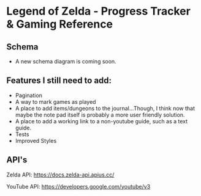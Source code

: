 # Legend of Zelda - Progress Tracker & Gaming Reference

## Schema
- A new schema diagram is coming soon.

## Features I still need to add:

- Pagination
- A way to mark games as played
- A place to add items/dungeons to the journal...Though, I think now that maybe the note pad itself is probably a more user friendly solution.
- A place to add a working link to a non-youtube guide, such as a text guide.
- Tests
- Improved Styles


## API's

Zelda API: https://docs.zelda-api.apius.cc/

YouTube API: https://developers.google.com/youtube/v3
